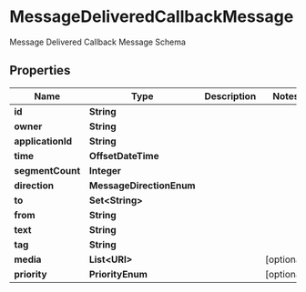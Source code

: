 

# MessageDeliveredCallbackMessage

Message Delivered Callback Message Schema

## Properties

| Name | Type | Description | Notes |
|------------ | ------------- | ------------- | -------------|
|**id** | **String** |  |  |
|**owner** | **String** |  |  |
|**applicationId** | **String** |  |  |
|**time** | **OffsetDateTime** |  |  |
|**segmentCount** | **Integer** |  |  |
|**direction** | **MessageDirectionEnum** |  |  |
|**to** | **Set&lt;String&gt;** |  |  |
|**from** | **String** |  |  |
|**text** | **String** |  |  |
|**tag** | **String** |  |  |
|**media** | **List&lt;URI&gt;** |  |  [optional] |
|**priority** | **PriorityEnum** |  |  [optional] |



